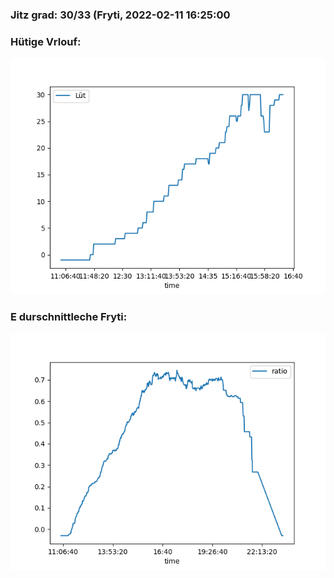 ### Jitz grad: 30/33 (Fryti, 2022-02-11 16:25:00

### Hütige Vrlouf:
![Graph](Today.png)

### E durschnittleche Fryti:
![Graph](Fryti.png)